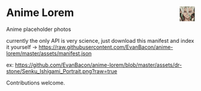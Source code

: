 
# <img src="assets/dr-stone/Senku_Ishigami_Portrait.png" height="40" align="right" /> Anime Lorem


Anime placeholder photos

currently the only API is very science, just download this manifest and index it yourself -> https://raw.githubusercontent.com/EvanBacon/anime-lorem/master/assets/manifest.json

ex: https://github.com/EvanBacon/anime-lorem/blob/master/assets/dr-stone/Senku_Ishigami_Portrait.png?raw=true

Contributions welcome.
